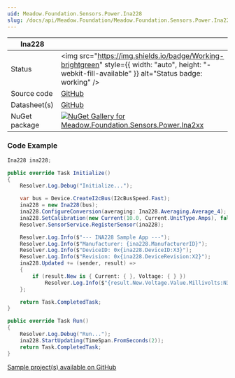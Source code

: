 ```yaml
---
uid: Meadow.Foundation.Sensors.Power.Ina228
slug: /docs/api/Meadow.Foundation/Meadow.Foundation.Sensors.Power.Ina228
---
```


| Ina228 | |
|--------|--------|
| Status | <img src="https://img.shields.io/badge/Working-brightgreen" style={{ width: "auto", height: "-webkit-fill-available" }} alt="Status badge: working" /> |
| Source code | [GitHub](https://github.com/WildernessLabs/Meadow.Foundation/tree/main/Source/Meadow.Foundation.Peripherals/Sensors.Power.Ina2xx) |
| Datasheet(s) | [GitHub](https://github.com/WildernessLabs/Meadow.Foundation/tree/main/Source/Meadow.Foundation.Peripherals/Sensors.Power.Ina2xx/Datasheet) |
| NuGet package | <a href="https://www.nuget.org/packages/Meadow.Foundation.Sensors.Power.Ina2xx/" target="_blank"><img src="https://img.shields.io/nuget/v/Meadow.Foundation.Sensors.Power.Ina2xx.svg?label=Meadow.Foundation.Sensors.Power.Ina2xx" alt="NuGet Gallery for Meadow.Foundation.Sensors.Power.Ina2xx" /></a> |
### Code Example

```csharp
Ina228 ina228;

public override Task Initialize()
{
    Resolver.Log.Debug("Initialize...");

    var bus = Device.CreateI2cBus(I2cBusSpeed.Fast);
    ina228 = new Ina228(bus);
    ina228.ConfigureConversion(averaging: Ina228.Averaging.Average_4);
    ina228.SetCalibration(new Current(10.0, Current.UnitType.Amps), false);
    Resolver.SensorService.RegisterSensor(ina228);

    Resolver.Log.Info($"--- INA228 Sample App ---");
    Resolver.Log.Info($"Manufacturer: {ina228.ManufacturerID}");
    Resolver.Log.Info($"DeviceID: 0x{ina228.DeviceID:X3}");
    Resolver.Log.Info($"Revision: 0x{ina228.DeviceRevision:X2}");
    ina228.Updated += (sender, result) =>
    {
        if (result.New is { Current: { }, Voltage: { } })
            Resolver.Log.Info($"{result.New.Voltage.Value.Millivolts:N3} mV @ {result.New.Current.Value.Milliamps:N3} mA");
    };

    return Task.CompletedTask;
}

public override Task Run()
{
    Resolver.Log.Debug("Run...");
    ina228.StartUpdating(TimeSpan.FromSeconds(2));
    return Task.CompletedTask;
}

```

[Sample project(s) available on GitHub](https://github.com/WildernessLabs/Meadow.Foundation/tree/main/Source/Meadow.Foundation.Peripherals/Sensors.Power.Ina2xx/Samples/Ina228_Sample)

